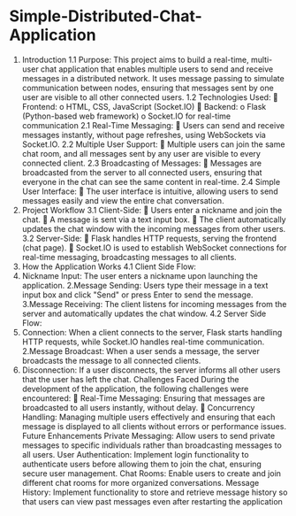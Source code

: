 # Simple-Distributed-Chat-Application
1. Introduction
1.1 Purpose:
This project aims to build a real-time, multi-user
chat application that enables multiple users to send
and receive messages in a distributed network. It
uses message passing to simulate communication
between nodes, ensuring that messages sent by one
user are visible to all other connected users.
1.2 Technologies Used:
 Frontend:
o HTML, CSS, JavaScript (Socket.IO)
 Backend:
o Flask (Python-based web framework)
o Socket.IO for real-time communication
2.1 Real-Time Messaging:
 Users can send and receive messages instantly,
without page refreshes, using WebSockets via
Socket.IO.
2.2 Multiple User Support:
 Multiple users can join the same chat room, and all
messages sent by any user are visible to every
connected client.
2.3 Broadcasting of Messages:
 Messages are broadcasted from the server to all
connected users, ensuring that everyone in the chat
can see the same content in real-time.
2.4 Simple User Interface:
 The user interface is intuitive, allowing users to
send messages easily and view the entire chat
conversation.
3. Project Workflow
3.1 Client-Side:
 Users enter a nickname and join the chat.
 A message is sent via a text input box.
 The client automatically updates the chat
window with the incoming messages from
other users.
3.2 Server-Side:
 Flask handles HTTP requests, serving the
frontend (chat page).
 Socket.IO is used to establish WebSocket
connections for real-time messaging,
broadcasting messages to all clients.
4. How the Application Works
4.1 Client Side Flow:
1. Nickname Input: The user enters a nickname upon
launching the application.
2.Message Sending: Users type their message in a
text input box and click "Send" or press Enter to
send the message.
3.Message Receiving: The client listens for
incoming messages from the server and
automatically updates the chat window.
4.2 Server Side Flow:
1. Connection: When a client connects to the server,
Flask starts handling HTTP requests, while
Socket.IO handles real-time communication.
2.Message Broadcast: When a user sends a
message, the server broadcasts the message to all
connected clients.
3. Disconnection: If a user disconnects, the server
informs all other users that the user has left the
chat.
Challenges Faced
During the development of the application, the following challenges
were encountered:
 Real-Time Messaging: Ensuring that messages are broadcasted
to all users instantly, without delay.
 Concurrency Handling: Managing multiple users effectively
and ensuring that each message is displayed to all clients
without errors or performance issues.
Future Enhancements
Private Messaging:
Allow users to send private messages to specific individuals rather than
broadcasting messages to all users.
User Authentication:
Implement login functionality to authenticate users before allowing them to join
the chat, ensuring secure user management.
Chat Rooms:
Enable users to create and join different chat rooms for more organized
conversations.
Message History:
Implement functionality to store and retrieve message history so that users can
view past messages even after restarting the application
